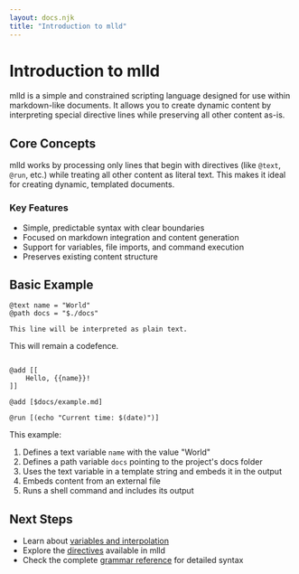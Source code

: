 ```yaml
---
layout: docs.njk
title: "Introduction to mlld"
---
```


# Introduction to mlld

mlld is a simple and constrained scripting language designed for use within markdown-like documents. It allows you to create dynamic content by interpreting special directive lines while preserving all other content as-is.

## Core Concepts

mlld works by processing only lines that begin with directives (like `@text`, `@run`, etc.) while treating all other content as literal text. This makes it ideal for creating dynamic, templated documents.

### Key Features

- Simple, predictable syntax with clear boundaries
- Focused on markdown integration and content generation
- Support for variables, file imports, and command execution
- Preserves existing content structure

## Basic Example

```mlld
@text name = "World"
@path docs = "$./docs"

This line will be interpreted as plain text.

```
This will remain a codefence.
```

@add [[
    Hello, {{name}}!
]]

@add [$docs/example.md]

@run [(echo "Current time: $(date)")]
```

This example:
1. Defines a text variable `name` with the value "World"
2. Defines a path variable `docs` pointing to the project's docs folder
3. Uses the text variable in a template string and embeds it in the output
4. Embeds content from an external file
5. Runs a shell command and includes its output

## Next Steps

- Learn about [variables and interpolation](./variables.md)
- Explore the [directives](./directives/README.md) available in mlld
- Check the complete [grammar reference](./grammar-reference.md) for detailed syntax